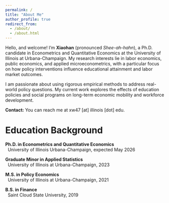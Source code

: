 ```yaml
---
permalink: /
title: "About Me"
author_profile: true
redirect_from: 
  - /about/
  - /about.html
---
```


Hello, and welcome! I’m **Xiaohan** (pronounced *Shee-ah-hahn*), a Ph.D. candidate in Econometrics and Quantitative Economics at the University of Illinois at Urbana-Champaign. My research interests lie in labor economics, public economics, and applied microeconometrics, with a particular focus on how policy interventions influence educational attainment and labor market outcomes.

I am passionate about using rigorous empirical methods to address real-world policy questions. My current work explores the effects of education policies and social programs on long-term economic mobility and workforce development.

**Contact:** You can reach me at xw47 [at] illinois [dot] edu.

Education Background
=====

**Ph.D. in Econometrics and Quantitative Economics**<br>
&nbsp;&nbsp;University of Illinois Urbana-Champaign, expected May 2026

**Graduate Minor in Applied Statistics**  
&nbsp;&nbsp;University of Illinois at Urbana-Champaign, 2023

**M.S. in Policy Economics**  
&nbsp;&nbsp;University of Illinois at Urbana-Champaign, 2021

**B.S. in Finance**  
&nbsp;&nbsp;Saint Cloud State University, 2019
